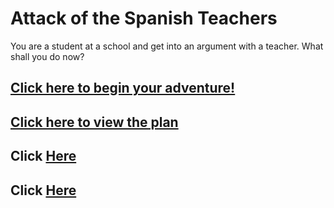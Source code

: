 # Attack of the Spanish Teachers

You are a student at a school and get into an argument with a teacher. What shall you do now?

## [Click here to begin your adventure!](attack-of-the-spanish-teachers/attack.md)

## [Click here to view the plan](https://files.slack.com/files-pri/T0DD2QXUG-F04KJFFH4GJ/mermaid-diagram-20230118172346.png/attack.md)

## Click [Here](https://github.com/tylerl3571)

## Click [Here](https://github.com/asherf8797)